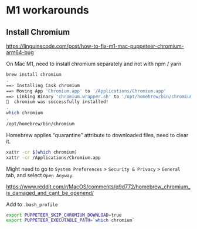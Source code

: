 # M1 workarounds

## Install Chromium

https://linguinecode.com/post/how-to-fix-m1-mac-puppeteer-chromium-arm64-bug

On Mac M1, need to install chromium separately and not with npm / yarn

```sh
brew install chromium
.
==> Installing Cask chromium
==> Moving App 'Chromium.app' to '/Applications/Chromium.app'
==> Linking Binary 'chromium.wrapper.sh' to '/opt/homebrew/bin/chromium'
🍺  chromium was successfully installed!
.
which chromium
.
/opt/homebrew/bin/chromium
```

Homebrew applies “quarantine” attribute to downloaded files, need to clear it.

```sh
xattr -cr $(which chromium)
xattr -cr /Applications/Chromium.app
```

Might need to go to `System Preferences` > `Security & Privacy` > `General` tab, and select `Open Anyway`.

https://www.reddit.com/r/MacOS/comments/q9d772/homebrew_chromium_is_damaged_and_cant_be_openend/

Add to `.bash_profile`

```sh
export PUPPETEER_SKIP_CHROMIUM_DOWNLOAD=true
export PUPPETEER_EXECUTABLE_PATH=`which chromium`
```
